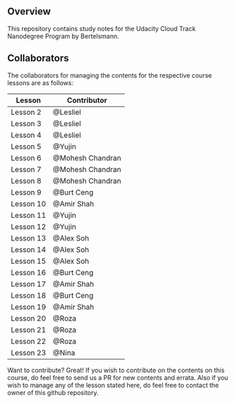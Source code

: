 ## Overview

This repository contains study notes for the Udacity Cloud Track Nanodegree Program by Bertelsmann.   

## Collaborators

The collaborators for managing the contents for the respective course lessons are as follows:

| Lesson | Contributor |
| ------ | ------ |
| Lesson 2 | @Lesliel |
| Lesson 3 | @Lesliel |
| Lesson 4 | @Lesliel |
| Lesson 5 | @Yujin |
| Lesson 6 | @Mohesh Chandran |
| Lesson 7 | @Mohesh Chandran |
| Lesson 8 | @Mohesh Chandran |
| Lesson 9 | @Burt Ceng |
| Lesson 10 | @Amir Shah |
| Lesson 11 | @Yujin  |
| Lesson 12 | @Yujin |
| Lesson 13 | @Alex Soh |
| Lesson 14 | @Alex Soh |
| Lesson 15 | @Alex Soh |
| Lesson 16 | @Burt Ceng |
| Lesson 17 | @Amir Shah |
| Lesson 18 | @Burt Ceng |
| Lesson 19 | @Amir Shah |
| Lesson 20 | @Roza |
| Lesson 21 | @Roza |
| Lesson 22 | @Roza |
| Lesson 23 | @Nina |

Want to contribute? Great!
If you wish to contribute on the contents on this course, do feel free to send us a PR for new contents and errata. Also if you wish to manage any of the lesson stated here, do feel free to contact the owner of this github repository.

